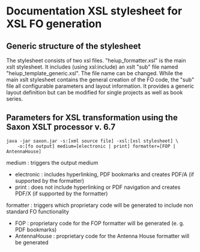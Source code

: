 # Documentation XSL stylesheet for XSL FO generation

## Generic structure of the stylesheet

The stylesheet consists of two xsl files. "heiup_formatter.xsl" is the main xslt stylesheet. It includes (using xsl:include) an xslt "sub" file named "heiup_template_generic.xsl". The file name can be changed. While the main xslt stylesheet contains the general creation of the FO code, the "sub" file all configurable parameters and layout information. It provides a generic layout definition but can be modified for single projects as well as book series.

## Parameters for XSL transformation using the Saxon XSLT processor v. 6.7
```
java -jar saxon.jar -s:[xml source file] -xsl:[xsl stylesheet] \
    -o:[fo output] medium=[electronic | print] formatter=[FOP | AntennaHouse]
```

medium : triggers the output medium
* electronic : includes hyperlinking, PDF bookmarks and creates PDF/A (if supported by the formatter)
* print      : does not include hyperlinking or PDF navigation and creates PDF/X (if supported by the formatter)

formatter : triggers which proprietary code will be generated to include non standard FO functionality
* FOP          : proprietary code for the FOP formatter will be generated (e. g. PDF bookmarks)
* AntennaHouse : proprietary code for the Antenna House formatter will be generated